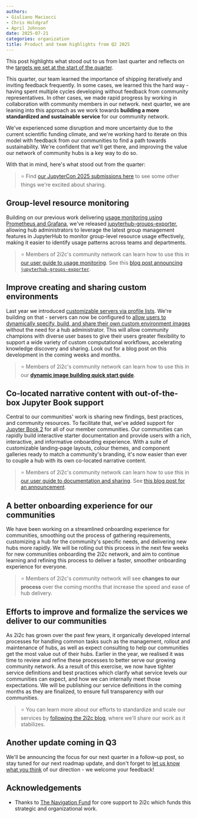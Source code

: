 ```yaml
---
authors:
- Giuliano Maciocci
- Chris Holdgraf
- April Johnson
date: 2025-07-21
categories: organization
title: Product and team highlights from Q2 2025
---
```



This post highlights what stood out to us from last quarter and reflects on the [targets we set at the start of the quarter](https://2i2c.org/blog/2025/q2-product-goals/).

This quarter, our team learned the importance of shipping iteratively and inviting feedback frequently. In some cases, we learned this the hard way - having spent multiple cycles developing without feedback from community representatives. In other cases, we made rapid progress by working in collaboration with community members in our network. next quarter, we are leaning into this approach as we work towards **building a more standardized and sustainable service** for our community network.

We've experienced some disruption and more uncertainty due to the current scientific funding climate, and we're working hard to iterate on this model with feedback from our communities to find a path towards sustainability. We're confident that we'll get there, and improving the value our network of community hubs is a key way to do so.

With that in mind, here's what stood out from the quarter:

> ⭐ Find [our JupyterCon 2025 submissions here](../jupytercon-2025-submissions/index.md) to see some other things we're excited about sharing.

## Group-level resource monitoring

Building on our previous work delivering [usage monitoring using Prometheus and Grafana](https://2i2c.org/blog/2024/aws-cost-attribution/), we've released [jupyterhub-groups-exporter](https://2i2c.org/blog/2025/jupyterhub-groups-exporter/), allowing hub administrators to leverage the latest group management features in JupyterHub to monitor group-level resource usage effectively, making it easier to identify usage patterns across teams and departments.

> ⭐ Members of 2i2c's community network can learn how to use this in [our user guide to usage monitoring](https://docs.2i2c.org/admin/howto/monitoring/grafana-dashboards/#getting-a-grafana-account). See this [blog post announcing `jupyterhub-groups-exporter`](https://2i2c.org/blog/2025/jupyterhub-groups-exporter/).

## Improve creating and sharing custom environments

Last year we introduced [customizable servers via profile lists](https://2i2c.org/blog/2024/jupyterhub-fancy-profiles-rollout/). We're building on that - servers can now be configured to [allow users to dynamically specify, build, and share their own custom environment images](https://docs.2i2c.org/user/topics/dynamic-imagebuilding/) without the need for a hub administrator. This will allow community champions with diverse user bases to give their users greater flexibility to support a wide variety of custom computational workflows, accelerating knowledge discovery and sharing. Look out for a blog post on this development in the coming weeks and months.

> ⭐ Members of 2i2c's community network can learn how to use this in our **[dynamic image building quick start guide](https://docs.2i2c.org/user/topics/dynamic-imagebuilding/)**.

## Co-located narrative content with out-of-the-box Jupyter Book support

Central to our communities' work is sharing new findings, best practices, and community resources. To facilitate that, we've added support for [Jupyter Book 2](http://next.jupyterbook.org) for all of our member communities. Our communities can rapidly build interactive starter documentation and provide users with a rich, interactive, and informative onboarding experience. With a suite of customizable landing-page layouts, colour themes, and component galleries ready to match a community's branding, it's now easier than ever to couple a hub with its own co-located narrative content.

> ⭐ Members of 2i2c's community network can learn how to use this in [our user guide to documentation and sharing](https://docs.2i2c.org/admin/howto/monitoring/cost-attribution/). See [this blog post for an announcement](https://2i2c.org/blog/2025/jb-for-communities/).

## A better onboarding experience for our communities

We have been working on a streamlined onboarding experience for communities, smoothing out the process of gathering requirements, customizing a hub for the community's specific needs, and delivering new hubs more rapidly. We will be rolling out this process in the next few weeks for new communities onboarding the 2i2c network, and aim to continue learning and refining this process to deliver a faster, smoother onboarding experience for everyone.

> ⭐ Members of 2i2c's community network will see **changes to our process** over the coming months that increase the speed and ease of hub delivery.

## Efforts to improve and formalize the services we deliver to our communities

As 2i2c has grown over the past few years, it organically developed internal processes for handling common tasks such as the management, rollout and maintenance of hubs, as well as expect consulting to help our communities get the most value out of their hubs. Earlier in the year, we realised it was time to review and refine these processes to better serve our growing community network. As a result of this exercise, we now have tighter service definitions and best practices which clarify what service levels our communities can expect, and how we can internally meet those expectations. We will be publishing our service definitions in the coming months as they are finalized, to ensure full transparency with our communities.

> ⭐ You can learn more about our efforts to standardize and scale our services by [following the 2i2c blog](http://2i2c.org/blog), where we'll share our work as it stabilizes.

## Another update coming in Q3

We'll be announcing the focus for our next quarter in a follow-up post, so stay tuned for our next roadmap update, and don't forget to [let us know what you think](https://docs.google.com/forms/d/e/1FAIpQLSfo6JFr9L5gEFpk_QjoR23YZ9GHXYaO-3WZWZV3qRz8pj7dbg/viewform?usp=dialog) of our direction - we welcome your feedback!

## Acknowledgements

- Thanks to [The Navigation Fund](../../../collaborators/navigation/index.md) for core support to 2i2c which funds this strategic and organizational work.